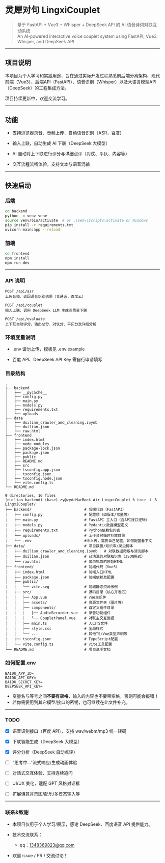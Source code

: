 # 灵犀对句 LingxiCouplet

> 基于 FastAPI + Vue3 + Whisper + DeepSeek API 的 AI 语音诗词对联互动系统  
> An AI-powered interactive voice couplet system using FastAPI, Vue3, Whisper, and DeepSeek API

---

## 项目说明

本项目为个人学习和实践用途，旨在通过实际开发过程熟悉前后端分离架构、现代前端（Vue3）、后端API（FastAPI）、语音识别（Whisper）以及大语言模型API（DeepSeek）的工程集成方法。

项目持续更新中，欢迎交流学习。

---

## 功能
- 支持浏览器录音、音频上传，自动语音识别（ASR，百度）

- 输入上联，自动生成 AI 下联（DeepSeek 大模型）

- AI 自动对上下联进行评分与详细点评（对仗、平仄、内容等）

- 交互流程流畅体验，支持文本与语音混输


---

## 快速启动

### 后端
```bash
cd backend
python -m venv venv
source venv/bin/activate  # or .\venv\Scripts\activate on Windows
pip install -r requirements.txt
uvicorn main:app --reload
```

### 前端
```bash
cd frontend
npm install
npm run dev
```
---
### API 说明
```
POST /api/asr
上传音频，返回语音识别结果（普通话，百度云）

POST /api/couplet
输入上联，调用 DeepSeek LLM 生成高质量下联

POST /api/evaluate
上下联自动评分，输出总分、对仗分、平仄分及详细分析
```

### 环境变量说明
- .env 请勿上传，模板见 .env.example

- 百度 API、DeepSeek API Key 需自行申请填写

### 目录结构
```
.
├── backend
│   ├── __pycache__
│   ├── config.py
│   ├── main.py
│   ├── models.py
│   ├── requirements.txt
│   └── uploads
├── data
│   ├── duilian_crawler_and_cleaning.ipynb
│   ├── duilian.json
│   └── raw.html
├── frontend
│   ├── index.html
│   ├── node_modules
│   ├── package-lock.json
│   ├── package.json
│   ├── public
│   ├── README.md
│   ├── src
│   ├── tsconfig.app.json
│   ├── tsconfig.json
│   ├── tsconfig.node.json
│   └── vite.config.ts
└── README.md

9 directories, 16 files
(duilian-backend) (base) zy@zydeMacBook-Air LingxiCouplet % tree -L 3
LingxiCouplet/
├── backend/                        # 后端代码（FastAPI）
│   ├── config.py                   # 配置项（如版本/常量等）
│   ├── main.py                     # FastAPI 主入口（含API接口逻辑）
│   ├── models.py                   # Pydantic数据模型定义
│   ├── requirements.txt            # Python依赖包列表
│   └── uploads/                    # 上传音频临时存放目录
│   └── .env                        #未上传，需要自己配置，如何配置看下文
├── data/                           # 项目数据/知识库/爬虫脚本
│   ├── duilian_crawler_and_cleaning.ipynb   # 对联数据爬取与清洗脚本
│   ├── duilian.json                # 已清洗的对联知识库（JSON格式）
│   └── raw.html                    # 爬虫抓取的原始HTML
├── frontend/                       # 前端代码（Vue3）
│   ├── index.html                  # 前端入口HTML
│   ├── package.json                # 前端依赖及配置
│   ├── public/
│   │   └── vite.svg                # 前端静态资源示例
│   ├── src/                        # 源码目录（核心开发区）
│   │   ├── App.vue                 # Vue主组件
│   │   ├── assets/                 # 资源文件夹（图片等）
│   │   ├── components/             # 自定义组件目录
│   │   │   ├── AudioRecorder.vue   # 录音功能组件
│   │   │   └── CoupletPanel.vue    # 对联主交互面板
│   │   ├── main.ts                 # 入口TS文件
│   │   ├── style.css               # 全局样式
│   │   └── ...                     # 其他TS/Vue类型声明等
│   ├── tsconfig.json               # TypeScript配置
│   └── vite.config.ts              # Vite工具配置
└── README.md                       # 项目说明文档

```

### 如何配置.env
```
BAIDU_APP_ID=
BAIDU_API_KEY=
BAIDU_SECRET_KEY=
DEEPSEEK_API_KEY=

```
- 变量名与等号之间**不要有空格**，输入的内容也不要带空格，否则可能会报错！
- 若你需要用到其它模型/接口的密钥，也可继续在此文件补充。

---
### TODO
- [x] 语音识别接口（百度 API），支持 wav/webm/mp3 统一转码

- [x] 下联智能生成（DeepSeek 大模型）

- [x] 评分分析（DeepSeek 自动点评）

- [ ] “思考中...”流式响应/生成动画体验

- [ ] 对话式交互体验、支持连续追问

- [ ] UI/UX 美化，适配 GPT 风格对话框

- [ ] 扩展诗意背景图/配乐/多模态输入等
---

### 联系&致谢
- 本项目仅用于个人学习/展示，感谢 DeepSeek、百度语音 API 提供能力。

- 技术交流联系：
  - qq：1348369823@qq.com

- 欢迎 issue / PR / 交流讨论！


